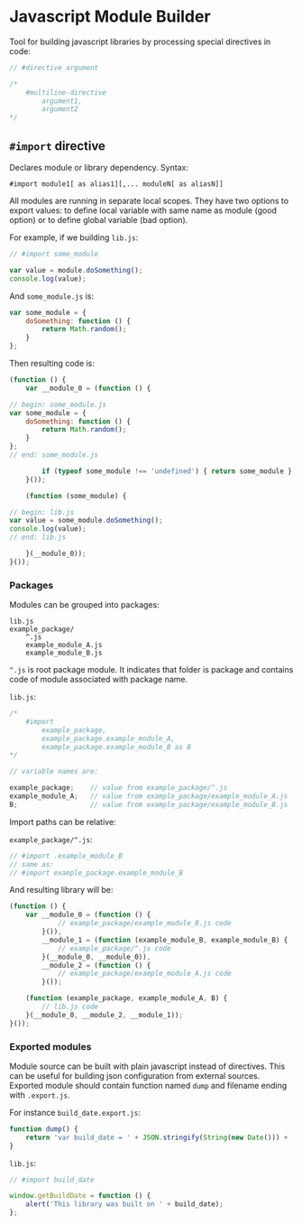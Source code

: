 # Javascript Module Builder

Tool for building javascript libraries by processing special directives in code:

```javascript
// #directive argument

/*
    #multiline-directive
        argument1,
        argument2
*/
```

## `#import` directive

Declares module or library dependency. Syntax:

```
#import module1[ as alias1][,... moduleN[ as aliasN]]
```

All modules are running in separate local scopes. They have two options to
export values: to define local variable with same name as module (good option)
or to define global variable (bad option).

For example, if we building `lib.js`:

```javascript
// #import some_module

var value = module.doSomething();
console.log(value);
```

And `some_module.js` is:

```javascript
var some_module = {
    doSomething: function () {
        return Math.random();
    }
};
```

Then resulting code is:

```javascript
(function () {
    var __module_0 = (function () {

// begin: some_module.js
var some_module = {
    doSomething: function () {
        return Math.random();
    }
};
// end: some_module.js

        if (typeof some_module !== 'undefined') { return some_module }
    }());

    (function (some_module) {

// begin: lib.js
var value = some_module.doSomething();
console.log(value);
// end: lib.js

    }(__module_0));
}());
```

### Packages

Modules can be grouped into packages:

```
lib.js
example_package/
    ^.js
    example_module_A.js
    example_module_B.js
```

`^.js` is root package module. It indicates that folder is package and contains
code of module associated with package name.

`lib.js`:

```javascript
/*
    #import
        example_package,
        example_package.example_module_A,
        example_package.example_module_B as B
*/

// variable names are:

example_package;    // value from example_package/^.js
example_module_A;   // value from example_package/example_module_A.js
B;                  // value from example_package/example_module_B.js
```

Import paths can be relative:

`example_package/^.js`:

```javascript
// #import .example_module_B
// same as:
// #import example_package.example_module_B
```

And resulting library will be:

```javascript
(function () {
    var __module_0 = (function () {
            // example_package/example_module_B.js code
        }()),
        __module_1 = (function (example_module_B, example_module_B) {
            // example_package/^.js code
        }(__module_0, __module_0)),
        __module_2 = (function () {
            // example_package/example_module_A.js code
        }());

    (function (example_package, example_module_A, B) {
        // lib.js code
    }(__module_0, __module_2, __module_1));
}());
```

### Exported modules

Module source can be built with plain javascript instead of directives. This
can be useful for building json configuration from external sources. Exported
module should contain function named `dump` and filename ending with `.export.js`.

For instance `build_date.export.js`:

```javascript
function dump() {
    return 'var build_date = ' + JSON.stringify(String(new Date())) + ';';
}
```

`lib.js`:

```javascript
// #import build_date

window.getBuildDate = function () {
    alert('This library was built on ' + build_date);
};
```
